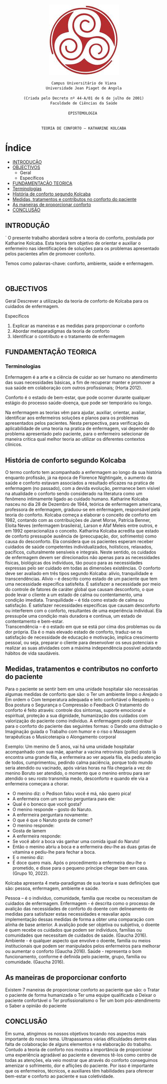 <div align="center">
	<img src="logo.jpg" />

	Campus Universitário de Viana
	Universidade Jean Piaget de Angola
	
	(Criada pelo Decreto nº 44-A/01 de 6 de julho de 2001)
	Faculdade de Ciências da Saúde

	EPISTEMOLOGIA 


	TEORIA DE CONFORTO – KATHARINE KOLCABA
</div>

# Índice

* [INTRODUÇÃO](#introdução)
* [OBJECTIVOS](#objectivos)
  - Geral
  - Específicos
* [FUNDAMENTAÇÃO TEORICA](#fundamentação-teorica)
* [Terminologias](#terminologias)
* [História de conforto segundo Kolcaba](#história-de-conforto-segundo-kolcaba)
* [Medidas, tratamentos e contributos no conforto do paciente](#medidas-tratamentos-e-contributos-no-conforto-do-paciente)
* [As maneiras de proporcionar conforto](#as-maneiras-de-proporcionar-conforto)
* [CONCLUSÃO](#conclusão)



## INTRODUÇÃO
´
O presente trabalho abordará sobre a teoria do conforto, postulada por Katharine Kolcaba. Esta teoria tem objetivo de orientar e auxiliar o enfermeiro nas identificações de soluções para os problemas apresentado pelos pacientes afim de promover conforto. 

Temos como palavras-chave: conforto, ambiente, saúde e enfermagem.

 
## OBJECTIVOS 

Geral
Descrever a utilização da teoria de conforto de Kolcaba para os cuidados de enfermagem.

 Específicos 

1.	Explicar as maneiras e as medidas para proporcionar o conforto
2.	Abordar metaparadigmas da teoria de conforto
3.	Identificar o contributo e o tratamento de enfermagem 
## FUNDAMENTAÇÃO TEORICA

### Terminologias
Enfermagem é a arte e a ciência de cuidar ao ser humano no atendimento das suas necessidades básicas, a fim de recuperar manter e promover a sua saúde em colaboração com outros profissionais; (Horta 2012).

Conforto é o estado de bem-estar, que pode ocorrer durante qualquer estágio do processo saúde-doença, que pode ser temporário ou longo.

Na enfermagem as teorias vêm para ajudar, auxiliar, orientar, avaliar, identificar aos enfermeiros soluções e planos para os problemas apresentados pelos pacientes. Nesta perspectiva, para verificação da aplicabilidade de uma teoria na pratica de enfermagem, vai depender do problema apresentado pelo paciente, para o enfermeiro selecionar de maneira critica qual melhor teoria ao utilizar os diferentes contextos clínicos.

## História de conforto segundo Kolcaba
O termo conforto tem acompanhado a enfermagem ao longo da sua história enquanto profissão, já na época de Florence Nightingale, o aumento da saúde e conforto estavam associados a resultado eficazes na pratica de enfermagem (no passado), com a devida evolução, permanece bem visível na atualidade o conforto sendo considerado na literatura como um fenômeno intimamente ligado ao cuidado humano.
Katharine Kolcaba nasceu no dia 28 de Dezembro de 1944, teórica de enfermagem americana, professora de enfermagem, graduou-se em enfermagem, responsável pela teoria do conforto.
Kolcaba começa a elaborar o conceito de conforto em 1982, contando com as contribuições de Janet Morse, Patrícia Benner, Eloita Neves (enfermagem brasileira), Larson e Afaf Meleis entre outros, e em 1992 operacionaliza o conceito.
Katharina Kolcaba acredita que estado de conforto pressupõe ausência de (preocupação, dor, sofrimento) como causa do desconforto. Ela considera que os pacientes esperam receber cuidados de saúde competentes individualizados, holísticos, relaxados, pacíficos, culturalmente sensíveis e integrais. Neste sentido, os cuidados de enfermagem devem ser direcionados não apenas para as necessidades físicas, biológicas dos indivíduos, tão pouco para as necessidades expressas pelo ser cuidado em todas as dimensões existências.
O conforto deve ser avaliado em três tipos segundo Kolcaba: alívio, tranquilidade e transcendências. 
Alívio – é descrito como estado de um paciente que tem uma necessidade especifica satisfeita. É satisfazer a necessidade por meio do controle de fatores de caráter global que causam desconforto, o que pode levar o cliente a um estado de calma ou contentamento, uma condição imediata. 
Tranquilidade – é tida como estado de calma ou satisfação. É satisfazer necessidades específicas que causam desconforto ou interferem com o conforto, resultantes de uma experiência individual. Ela pressupõe uma condição mais duradora e continua, um estado de contentamento e bem-estar.  
Transcendência – é o estado em que se está por cima dos problemas ou da dor própria. Ela é o mais elevado estado de conforto, traduz-se na satisfação de necessidade de educação e motivação, implica crescimento pessoal, ou seja, preparar o cliente para desenvolver os seus potenciais e realizar as suas atividades com a máxima independência possível adotando hábitos de vida saudáveis.
      
## Medidas, tratamentos e contributos no conforto do paciente
 Para o paciente se sentir bem em uma unidade hospitalar são necessárias algumas medidas de conforto que são:
o	Ter um ambiente limpo
o	Arejado 
o	Em ordem
o	Com temperatura adequada e leito confortável
o	Respeito
o	Boa postura
o	Segurança 
o	Compressão
o	Feedback
O tratamento do conforto é feito através: controle dos sintomas, suporte emocional e espiritual, proteção a sua dignidade, humanização dos cuidados com valorização do paciente como indivíduo.
A enfermagem pode contribuir para o conforto do paciente das seguintes formas: 
o	Dando uma distração
o	Imaginação guiada
o	Trabalho com humor e o riso
o	Massagem terapêuticas
o	Musicoterapia
o	Alongamento corporal

Exemplo: Um menino de 5 anos, vai há uma unidade hospitalar acompanhado com sua mãe, apanhar a vacina retrovirais (pollio) posto lá encontra uma grande fila, a enfermeira ao ver aquela fila, ela pediu atenção de todos, cumprimentou, pedindo calma paciência, porque todo mundo seria atendido ou vacinado, após várias horas na fila chegaria a vez do menino Boruto ser atendido, o momento que o menino entrou para ser atendido o seu  rosto transmitia medo, desconforto e quando ele via a enfermeira começara a chorar.
- O menino diz: o Pedison falou você é má, não quero pica! 
- A enfermeira com um sorriso perguntara para ele: 
- Qual é o boneco que você gosta? 
- O menino responde – gosto do Naruto. 
- A enfermeira perguntara novamente:
- O que é que o Naruto gosta de comer?
- O menino responde:
- Gosta de lamem
- A enfermeira responde:
- Se você abrir a boca vás ganhar uma comida igual do Naruto!
- Então o menino abriu a boca e a enfermeira deu-lhe as duas gotas de vitamina e pediu-lhe para fechar a boca.
- E o menino diz:
- É doce quero mais.
Após o procedimento a enfermeira deu-lhe o prometido, e disse para o pequeno príncipe chegar bem em casa. (Grupo 10, 2022).

Kolcaba apresenta 4 meta-paradigmas de sua teoria e suas definições que são: pessoa, enfermagem, ambiente e saúde.

Pessoa – é o indivíduo, comunidade, família que recebe ou necessitam de cuidados de enfermagem.
Enfermagem - é descrita como o processo de avalição das necessidades de conforto do doente com delineamento de medidas para satisfazer estas necessidades e reavaliar após implementação dessas medidas de forma a obter uma comparação com alinha de base anterior. A avalição pode ser objetiva ou subjetiva, o doente é quem recebe os cuidados que podem ser indivíduos, famílias ou comunidades que necessitam de cuidados de saúde. (Gaucha 2016).
Ambiente - é qualquer aspecto que envolve o doente, família ou meios institucionais que podem ser manipulados pelos enfermeiros para melhorar ou aumentar o conforto (Gaucha 2016).
Saúde - representa o bom funcionamento, conforme é definida pelo paciente, grupo, família ou comunidade. (Gaucha 2016).

## As maneiras de proporcionar conforto 
Existem 7 maneiras de proporcionar conforto ao paciente que são: 
o	Tratar o paciente de forma humanizada
o	Ter uma equipe qualificada
o	Deixar o paciente confortável
o	Ter profissionalismo
o	Ter um bom pós-atendimento
o	 Saber a opinião do paciente
 
## CONCLUSÃO

Em suma, atingimos os nossos objetivos tocando nos aspectos mais importante do nosso tema. Ultrapassamos várias dificuldades dentre elas falta de colaboração de alguns elementos e na elaboração do trabalho.
Contudo a teoria de conforto nos mostra a importância de proporcionar uma experiência agradável ao paciente e devemos tê-los como centro de todas as atenções, ela veio mostrar que através do conforto conseguimos amenizar o sofrimento, dor e aflições do paciente.
Por isso é importante que os enfermeiros, técnicos, e auxiliares têm habilidades para oferecer bem-estar e conforto ao paciente e sua coletividade.            
